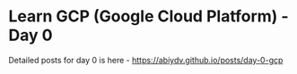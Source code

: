 # Learn GCP (Google Cloud Platform) - Day 0

Detailed posts for day 0 is here - https://abiydv.github.io/posts/day-0-gcp
